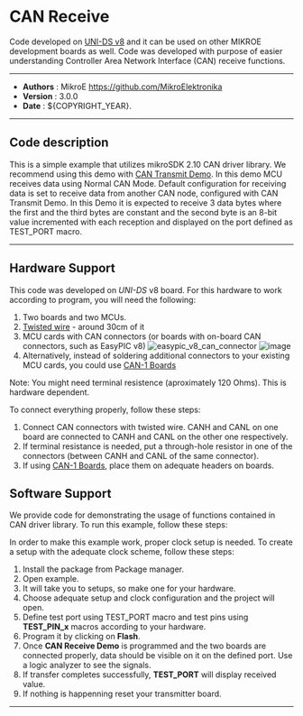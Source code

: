 # CAN Receive

Code developed on [UNI-DS v8](https://www.mikroe.com/uni-ds-v8) and it can be used on other MIKROE development boards as well. Code was developed with purpose of easier understanding Controller Area Network Interface (CAN) receive functions.

---

- **Authors**     : MikroE https://github.com/MikroElektronika
- **Version**     : 3.0.0
- **Date**        : ${COPYRIGHT_YEAR}.

---

## Code description

This is a simple example that utilizes mikroSDK 2.10 CAN driver library.
We recommend using this demo with [CAN Transmit Demo](https://libstock.mikroe.com/projects/view/5632/can-transmit-demo).
In this demo MCU receives data using Normal CAN Mode. Default configuration
for receiving data is set to receive data from another CAN node, configured
with CAN Transmit Demo. In this Demo it is expected to receive 3 data bytes
where the first and the third bytes are constant and the second byte is an 8-bit value
incremented with each reception and displayed on the port defined as TEST_PORT macro.

---

## Hardware Support

This code was developed on *UNI-DS* v8 board. For this hardware to work according to program, you will need the following:

1. Two boards and two MCUs.
2. [Twisted wire](https://www.mikroe.com/twisted-wire-2m) - around 30cm of it
3. MCU cards with CAN connectors (or boards with on-board CAN connectors, such as EasyPIC v8)
![easypic_v8_can_connector](https://download.mikroe.com/images/mikrosdk/v2/demos/democan/demo-can-pins-mcu-card.png)
![image](https://download.mikroe.com/images/mikrosdk/v2/demos/democan/demo-can-pins-easypic-board.png)
4. Alternatively, instead of soldering additional connectors to your existing MCU cards, you could use [CAN-1 Boards](https://www.mikroe.com/can-1-board)

Note: You might need terminal resistence (aproximately 120 Ohms). This is hardware dependent.

To connect everything properly, follow these steps:

1. Connect CAN connectors with twisted wire. CANH and CANL on one board are connected to CANH and CANL on the other one respectively.
2. If terminal resistance is needed, put a through-hole resistor in one of the connectors (between CANH and CANL of the same connector).
3. If using [CAN-1 Boards](https://www.mikroe.com/can-1-board), place them on adequate headers on boards.

## Software Support

We provide code for demonstrating the usage of functions contained in CAN driver library. To run this example, follow these steps:

In order to make this example work, proper clock setup is needed. To create a setup with the adequate clock scheme, follow these steps:

1. Install the package from Package manager.
2. Open example.
3. It will take you to setups, so make one for your hardware.
4. Choose adequate setup and clock configuration and the project will open.
5. Define test port using TEST_PORT macro and test pins using **TEST_PIN_x** macros according to your hardware.
6. Program it by clicking on **Flash**.
7. Once **CAN Receive Demo** is programmed and the two boards are connected properly, data should be visible on it on the defined port. Use a logic analyzer to see the signals.
8. If transfer completes successfully, **TEST_PORT** will display received value.
9. If nothing is happenning reset your transmitter board.

---
